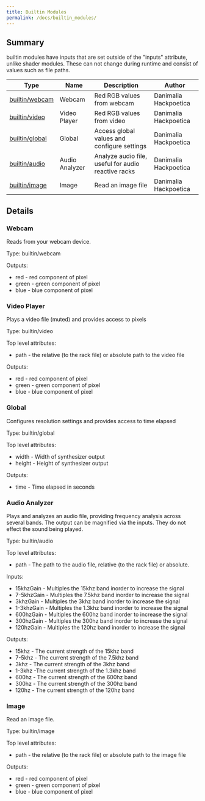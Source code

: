 ```yaml
---
title: Builtin Modules
permalink: /docs/builtin_modules/
---
```


## Summary

builtin modules have inputs that are set outside of the "inputs" attribute, unlike shader modules. These
can not change during runtime and consist of values such as file paths.

|Type|Name|Description|Author|
|----|----|-----------|------|
|[builtin/webcam](#webcam)|Webcam|Red RGB values from webcam|Danimalia Hackpoetica|
|[builtin/video](#video-player)|Video Player|Red RGB values from video|Danimalia Hackpoetica|
|[builtin/global](#global)|Global|Access global values and configure settings|Danimalia Hackpoetica|
|[builtin/audio](#audio-analyzer)|Audio Analyzer|Analyze audio file, useful for audio reactive racks|Danimalia Hackpoetica|
|[builtin/image](#image)|Image|Read an image file|Danimalia Hackpoetica|

## Details

### Webcam

Reads from your webcam device.

Type: builtin/webcam

Outputs:
* red - red component of pixel
* green - green component of pixel
* blue - blue component of pixel

### Video Player

Plays a video file (muted) and provides access to pixels

Type: builtin/video

Top level attributes:
* path - the relative (to the rack file) or absolute path to the video file

Outputs:
* red - red component of pixel
* green - green component of pixel
* blue - blue component of pixel

### Global

Configures resolution settings and provides access to time elapsed

Type: builtin/global

Top level attributes:
* width - Width of synthesizer output
* height - Height of synthesizer output

Outputs:
* time - Time elapsed in seconds

### Audio Analyzer

Plays and analyzes an audio file, providing frequency analysis across several bands.
The output can be magnified via the inputs. They do not effect the sound being played.

Type: builtin/audio

Top level attributes:
* path - The path to the audio file, relative (to the rack file) or absolute.

Inputs:
* 15khzGain - Multiples the 15khz band inorder to increase the signal
* 7-5khzGain - Multiples the 7.5khz band inorder to increase the signal
* 3khzGain - Multiples the 3khz band inorder to increase the signal
* 1-3khzGain - Multiples the 1.3khz band inorder to increase the signal
* 600hzGain - Multiples the 600hz band inorder to increase the signal
* 300hzGain - Multiples the 300hz band inorder to increase the signal
* 120hzGain - Multiples the 120hz band inorder to increase the signal

Outputs:
* 15khz - The current strength of the 15khz band
* 7-5khz - The current strength of the 7.5khz band
* 3khz - The current strength of the 3khz band
* 1-3khz -The current strength of the 1.3khz band
* 600hz - The current strength of the 600hz band
* 300hz - The current strength of the 300hz band
* 120hz - The current strength of the 120hz band

### Image

Read an image file.

Type: builtin/image

Top level attributes:
* path - the relative (to the rack file) or absolute path to the image file

Outputs:
* red - red component of pixel
* green - green component of pixel
* blue - blue component of pixel
